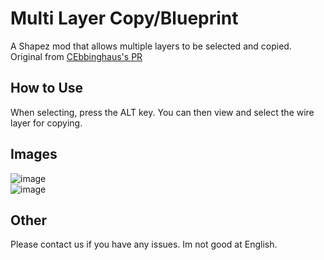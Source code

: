 # Multi Layer Copy/Blueprint
A Shapez mod that allows multiple layers to be selected and copied.
Original from [CEbbinghaus's PR](https://github.com/tobspr-games/shapez.io/pull/785)

## How to Use
When selecting, press the ALT key.
You can then view and select the wire layer for copying.

## Images
![image](https://github.com/manyu-a/shapezmod_multilayercopy/assets/83154343/e1d406b2-f9af-4cfb-a513-ff4e2024b761)  
![image](https://github.com/manyu-a/shapezmod_multilayercopy/assets/83154343/cedf3243-4f3e-4df5-abad-a14ad5fd5ad8)

## Other
Please contact us if you have any issues.
Im not good at English.
